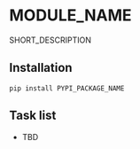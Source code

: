 # MODULE_NAME

SHORT_DESCRIPTION

## Installation

`pip install PYPI_PACKAGE_NAME`

## Task list
* TBD

